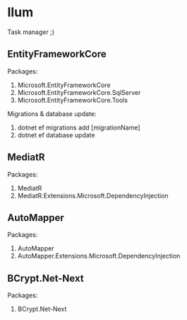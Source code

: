 # Ilum
Task manager ;)


## EntityFrameworkCore
Packages:
1. Microsoft.EntityFrameworkCore
2. Microsoft.EntityFrameworkCore.SqlServer
3. Microsoft.EntityFrameworkCore.Tools

Migrations & database update:
1. dotnet ef migrations add [migrationName]
2. dotnet ef database update

## MediatR
Packages:
1. MediatR
2. MediatR.Extensions.Microsoft.DependencyInjection

## AutoMapper
Packages:
1. AutoMapper
2. AutoMapper.Extensions.Microsoft.DependencyInjection

## BCrypt.Net-Next
Packages:
1. BCrypt.Net-Next
